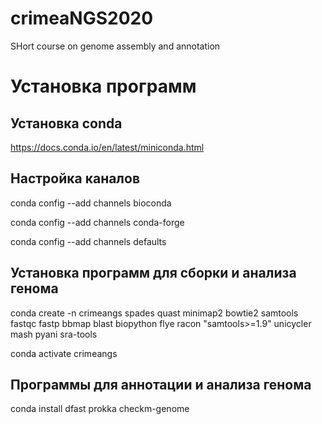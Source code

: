 # crimeaNGS2020
SHort course on genome assembly and annotation


# Установка программ

## Установка conda

https://docs.conda.io/en/latest/miniconda.html

## Настройка каналов

conda config --add channels bioconda

conda config --add channels conda-forge

conda config --add channels defaults

## Установка программ для сборки и анализа генома

conda create -n crimeangs spades quast minimap2 bowtie2 samtools fastqc fastp bbmap blast biopython flye racon "samtools>=1.9" unicycler mash pyani sra-tools

conda activate crimeangs

## Программы для аннотации и анализа генома

conda install dfast prokka checkm-genome
